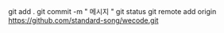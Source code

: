 

git add .
git commit -m " 메시지 "
git status
git remote add origin https://github.com/standard-song/wecode.git
